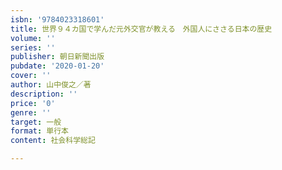 ```yaml
---
isbn: '9784023318601'
title: 世界９４カ国で学んだ元外交官が教える　外国人にささる日本の歴史
volume: ''
series: ''
publisher: 朝日新聞出版
pubdate: '2020-01-20'
cover: ''
author: 山中俊之／著
description: ''
price: '0'
genre: ''
target: 一般
format: 単行本
content: 社会科学総記

---
```

